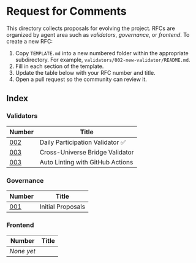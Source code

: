 # Request for Comments

This directory collects proposals for evolving the project. RFCs are organized
by agent area such as *validators*, *governance*, or *frontend*. To create a
new RFC:

1. Copy `TEMPLATE.md` into a new numbered folder within the appropriate
   subdirectory. For example, `validators/002-new-validator/README.md`.
2. Fill in each section of the template.
3. Update the table below with your RFC number and title.
4. Open a pull request so the community can review it.

## Index

### Validators

| Number | Title |
|-------|-------|
| [002](validators/002-example-validator/README.md) | Daily Participation Validator ✅ |
| [003](validators/003-cross-universe-bridge/README.md) | Cross-Universe Bridge Validator |
| [003](validators/003-auto-lint/README.md) | Auto Linting with GitHub Actions |

### Governance

| Number | Title |
|-------|-------|
| [001](001-initial-proposals/README.md) | Initial Proposals |

### Frontend

| Number | Title |
|-------|-------|
| _None yet_ |
